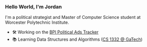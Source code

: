 ### Hello World, I'm Jordan
I'm a political strategist and Master of Computer Science student at Worcester Polytechnic Institute. 

- 🛠 Working on the [BPI Political Ads Tracker](https://politicaladstracker.com/)
- 📚 Learning Data Structures and Algorithms ([CS 1332 @ GaTech](https://gt-student-wiki.org/mediawiki/index.php/CS_1332))


<!--
**jordantannen/jordantannen** is a ✨ _special_ ✨ repository because its `README.md` (this file) appears on your GitHub profile.

Here are some ideas to get you started:

- 🔭 I’m currently working on ...
- 🌱 I’m currently learning ...
- 👯 I’m looking to collaborate on ...
- 🤔 I’m looking for help with ...
- 💬 Ask me about ...
- 📫 How to reach me: ...
- ⚡ Fun fact: ...
-->

